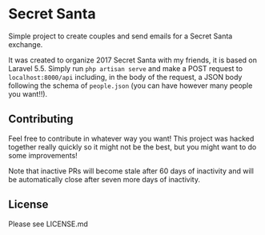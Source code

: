 # Secret Santa

Simple project to create couples and send emails for a Secret Santa exchange.

It was created to organize 2017 Secret Santa with my friends, it is based on Laravel 5.5. Simply run `php artisan serve` and make a POST request to `localhost:8000/api` including, in the body of the request, a JSON body following the schema of `people.json` (you can have however many people you want!!).

## Contributing

Feel free to contribute in whatever way you want! This project was hacked together really quickly so it might not be the best, but you might want to do some improvements!

Note that inactive PRs will become stale after 60 days of inactivity and will be automatically close after seven more days of inactivity.

## License

Please see LICENSE.md
